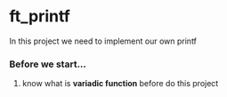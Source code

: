 <h1>ft_printf</h1>
<p>In this project we need to implement our own printf</p>

<h3>Before we start...</h3>
<ol>
  <li>know what is <b>variadic function</b> before do this project</li>
</ol>
